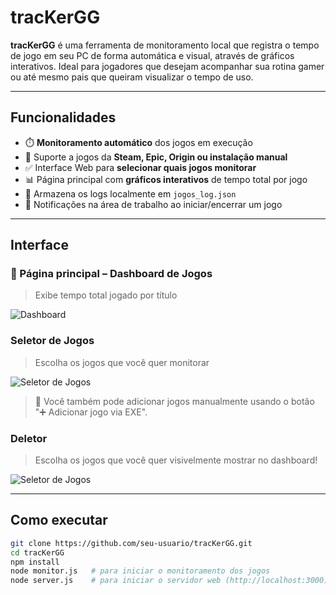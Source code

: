 # tracKerGG

**tracKerGG** é uma ferramenta de monitoramento local que registra o tempo de jogo em seu PC de forma automática e visual, através de gráficos interativos. Ideal para jogadores que desejam acompanhar sua rotina gamer ou até mesmo pais que queiram visualizar o tempo de uso.

---

## Funcionalidades

- ⏱️ **Monitoramento automático** dos jogos em execução
- 📁 Suporte a jogos da **Steam, Epic, Origin ou instalação manual**
- ✅ Interface Web para **selecionar quais jogos monitorar**
- 📊 Página principal com **gráficos interativos** de tempo total por jogo
- 💾 Armazena os logs localmente em `jogos_log.json`
- 🔔 Notificações na área de trabalho ao iniciar/encerrar um jogo

---

## Interface

### 📍 Página principal – Dashboard de Jogos
> Exibe tempo total jogado por título

![Dashboard](https://github.com/guilhermealceu/tracKerGG/blob/main/public/imgs/Dashboard.png?raw=true)

### Seletor de Jogos
> Escolha os jogos que você quer monitorar

![Seletor de Jogos](https://github.com/guilhermealceu/tracKerGG/blob/main/public/imgs/Seletor%20de%20Jogos.png?raw=true)

> 📝 Você também pode adicionar jogos manualmente usando o botão "➕ Adicionar jogo via EXE".

### Deletor
> Escolha os jogos que você quer visivelmente mostrar no dashboard!

![Seletor de Jogos](https://github.com/guilhermealceu/tracKerGG/blob/main/public/imgs/Deletor.png?raw=true)

---

## Como executar

```bash
git clone https://github.com/seu-usuario/tracKerGG.git
cd tracKerGG
npm install
node monitor.js   # para iniciar o monitoramento dos jogos
node server.js    # para iniciar o servidor web (http://localhost:3000)

